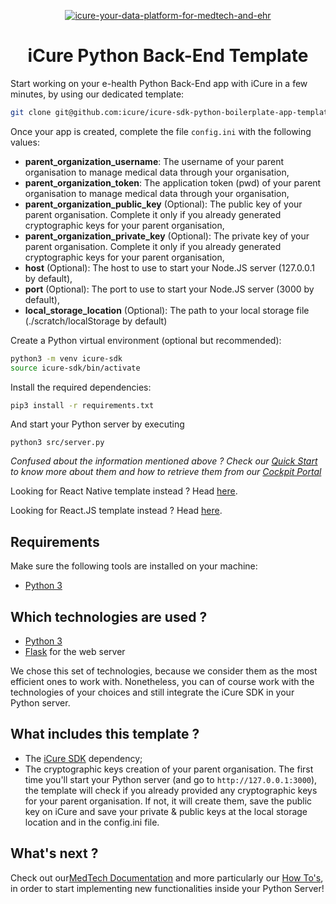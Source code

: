 <p align="center">
    <a href="https://docs.icure.com">
        <img alt="icure-your-data-platform-for-medtech-and-ehr" src="https://icure.com/assets/icons/logo.svg">
    </a>
    <h1 align="center">iCure Python Back-End Template</h1>
</p>

Start working on your e-health Python Back-End app with iCure in a few minutes, by using our dedicated template:
```bash
git clone git@github.com:icure/icure-sdk-python-boilerplate-app-template.git my-icure-python-app
```


Once your app is created, complete the file `config.ini` with the following values:
- **parent_organization_username**: The username of your parent organisation to manage medical data through your organisation,
- **parent_organization_token**: The application token (pwd) of your parent organisation to manage medical data through your organisation,
- **parent_organization_public_key** (Optional): The public key of your parent organisation. Complete it only if you already generated cryptographic keys for your parent organisation,
- **parent_organization_private_key** (Optional): The private key of your parent organisation. Complete it only if you already generated cryptographic keys for your parent organisation,
- **host** (Optional): The host to use to start your Node.JS server (127.0.0.1 by default),
- **port** (Optional): The port to use to start your Node.JS server (3000 by default),
- **local_storage_location** (Optional): The path to your local storage file (./scratch/localStorage by default)

Create a Python virtual environment (optional but recommended):
```bash
python3 -m venv icure-sdk
source icure-sdk/bin/activate
```

Install the required dependencies:
```bash
pip3 install -r requirements.txt
```

And start your Python server by executing
```
python3 src/server.py
```

*Confused about the information mentioned above ? Check our [Quick Start](https://docs.icure.com/sdks/quick-start/) to know more about them and how to retrieve them from our [Cockpit Portal](https://cockpit.icure.cloud/)*

Looking for React Native template instead ? Head [here](https://github.com/icure/icure-medical-device-react-native-boilerplate-app-template).

Looking for React.JS template instead ? Head [here](https://github.com/icure/icure-medical-device-react-js-boilerplate-app-template).


## Requirements
Make sure the following tools are installed on your machine:
- [Python 3](https://www.python.org/)


## Which technologies are used ?
- [Python 3](https://www.python.org/)
- [Flask](https://flask.palletsprojects.com/en/3.0.x/) for the web server


We chose this set of technologies, because we consider them as the most efficient ones to work with.
Nonetheless, you can of course work with the technologies of your choices and still integrate the iCure SDK in your Python server.


## What includes this template ?
- The [iCure SDK](https://pypi.org/project/icure-sdk/) dependency;
- The cryptographic keys creation of your parent organisation. The first time you'll start your Python server (and go to `http://127.0.0.1:3000`), the template will check if you already provided any cryptographic keys for your parent organisation. If not, it will create them, save the public key on iCure and save your private & public keys at the local storage location and in the config.ini file.


## What's next ?
Check out our[MedTech Documentation](https://docs.icure.com/sdks/quick-start/python-quick-start) and more particularly our [How To's](https://docs.icure.com/sdks/how-to/index), in order to start implementing new functionalities inside your Python Server!

